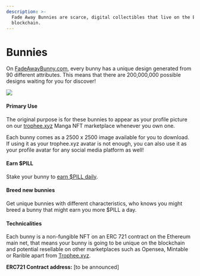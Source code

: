 ```yaml
---
description: >-
  Fade Away Bunnies are scarce, digital collectibles that live on the Ethereum
  blockchain.
---
```


# Bunnies

On [FadeAwayBunny.com](https://www.fadeawaybunny.com), every bunny has a unique design generated from 90 different attributes. This means that there are 200,000,000 possible designs waiting for you for discover!

![](../.gitbook/assets/avatar\_bunnies\_samples.png)

#### Primary Use

The original purpose is for these bunnies to appear as your profile picture on our [trophee.xyz](https://trophee.xyz) Manga NFT marketplace whenever you own one.

Each bunny comes as a 2500 x 2500 image available for you to download. If using it as your trophee.xyz avatar is not enough, you can also use it as your profile avatar for any social media platform as well!

#### Earn $PILL

Stake your bunny to [earn $PILL daily](../economy/usdpill-factory.md).

#### Breed new bunnies

Get unique bunnies with different characteristics, who knows you might breed a bunny that might earn you more $PILL a day.

#### Technicalities

Each bunny is a non-fungible NFT on an ERC 721 contract on the Ethereum main net, that means your bunny is going to be unique on the blockchain and potential resellable on other marketplaces such as Opensea, Mintable or Rarible apart from [Trophee.xyz](https://trophee.xyz).

**ERC721 Contract address:** \[to be announced]
